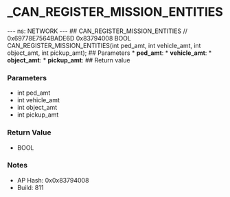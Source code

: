# _CAN_REGISTER_MISSION_ENTITIES

--- ns: NETWORK --- ## CAN_REGISTER_MISSION_ENTITIES  // 0x69778E7564BADE6D 0x83794008 BOOL CAN_REGISTER_MISSION_ENTITIES(int ped_amt, int vehicle_amt, int object_amt, int pickup_amt);  ## Parameters * **ped_amt**: * **vehicle_amt**: * **object_amt**: * **pickup_amt**:  ## Return value

### Parameters
* int ped_amt
* int vehicle_amt
* int object_amt
* int pickup_amt

### Return Value
* BOOL

### Notes
* AP Hash: 0x0x83794008
* Build: 811

